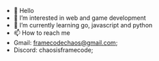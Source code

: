 - 👋 Hello
- 👀 I’m interested in web and game development
- 🌱 I’m currently learning go, javascript and python
- 📫 How to reach me
-   Gmail: framecodechaos@gmail.com;
-   Discord: chaosisframecode;
